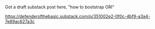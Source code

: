 Got a draft substack post here, "how to bootstrap ORI"

https://defenderofthebasic.substack.com/p/351002e2-0f0c-4bf9-a3a4-7e89ac627a3c

